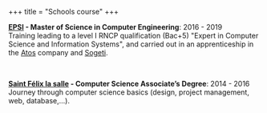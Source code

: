 +++
title = "Schools course"
+++

**[EPSI](http://www.epsi.fr/) - Master of Science in Computer Engineering**: 2016 - 2019  
Training leading to a level I RNCP qualification (Bac+5) "Expert in Computer Science and Information Systems", and carried out in an apprenticeship in the [Atos](https://www.atos.net/) company and [Sogeti](https://www.fr.sogeti.com/).

&nbsp;

**[Saint Félix la salle](https://stfelixlasalle.fr/formation/bts-systemes-numeriques) - Computer Science Associate’s Degree**: 2014 - 2016  
Journey through computer science basics (design, project management, web, database,...).

